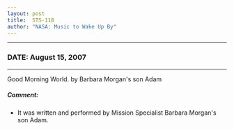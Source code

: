 ```yaml
---
layout: post
title:  STS-118
author: "NASA: Music to Wake Up By"
---
```


----
### DATE: August 15, 2007
----
Good Morning World. by Barbara Morgan's son Adam

##### Comment:
* It was written and performed by Mission Specialist Barbara Morgan's son Adam.
